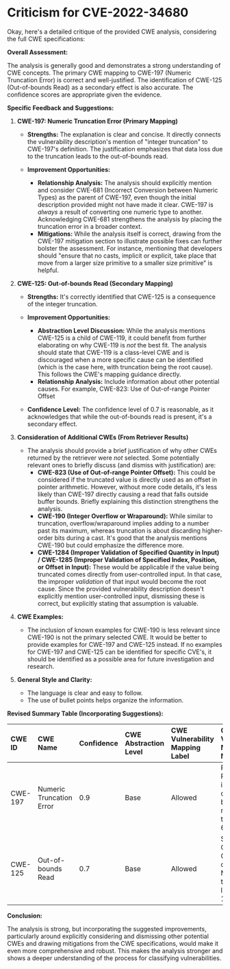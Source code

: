 # Criticism for CVE-2022-34680

Okay, here's a detailed critique of the provided CWE analysis, considering the full CWE specifications:

**Overall Assessment:**

The analysis is generally good and demonstrates a strong understanding of CWE concepts. The primary CWE mapping to CWE-197 (Numeric Truncation Error) is correct and well-justified. The identification of CWE-125 (Out-of-bounds Read) as a secondary effect is also accurate. The confidence scores are appropriate given the evidence.

**Specific Feedback and Suggestions:**

1.  **CWE-197: Numeric Truncation Error (Primary Mapping)**

    *   **Strengths:** The explanation is clear and concise. It directly connects the vulnerability description's mention of "integer truncation" to CWE-197's definition. The justification emphasizes that data loss due to the truncation leads to the out-of-bounds read.
    *   **Improvement Opportunities:**

        *   **Relationship Analysis:** The analysis should explicitly mention and consider CWE-681 (Incorrect Conversion between Numeric Types) as the parent of CWE-197, even though the initial description provided might not have made it clear. CWE-197 is *always* a result of converting one numeric type to another. Acknowledging CWE-681 strengthens the analysis by placing the truncation error in a broader context.
        *   **Mitigations:** While the analysis itself is correct, drawing from the CWE-197 mitigation section to illustrate possible fixes can further bolster the assessment. For instance, mentioning that developers should "ensure that no casts, implicit or explicit, take place that move from a larger size primitive to a smaller size primitive" is helpful.

2.  **CWE-125: Out-of-bounds Read (Secondary Mapping)**

    *   **Strengths:** It's correctly identified that CWE-125 is a consequence of the integer truncation.
    *   **Improvement Opportunities:**

        *   **Abstraction Level Discussion:** While the analysis mentions CWE-125 is a child of CWE-119, it could benefit from further elaborating on why CWE-119 is *not* the best fit.  The analysis should state that CWE-119 is a class-level CWE and is discouraged when a more specific cause can be identified (which is the case here, with truncation being the root cause). This follows the CWE's mapping guidance directly.
        *    **Relationship Analysis:** Include information about other potential causes. For example, CWE-823: Use of Out-of-range Pointer Offset
    *   **Confidence Level:**  The confidence level of 0.7 is reasonable, as it acknowledges that while the out-of-bounds read is present, it's a secondary effect.

3. **Consideration of Additional CWEs (From Retriever Results)**

    *   The analysis should provide a brief justification of why other CWEs returned by the retriever were *not* selected. Some potentially relevant ones to briefly discuss (and dismiss with justification) are:
        *   **CWE-823 (Use of Out-of-range Pointer Offset):** This could be considered if the truncated value is directly used as an offset in pointer arithmetic. However, without more code details, it's less likely than CWE-197 directly causing a read that falls outside buffer bounds. Briefly explaining this distinction strengthens the analysis.
        *   **CWE-190 (Integer Overflow or Wraparound):** While similar to truncation, overflow/wraparound implies adding to a number past its maximum, whereas truncation is about discarding higher-order bits during a cast. It's good that the analysis mentions CWE-190 but could emphasize the difference more.
        *   **CWE-1284 (Improper Validation of Specified Quantity in Input) / CWE-1285 (Improper Validation of Specified Index, Position, or Offset in Input):** These would be applicable if the value being truncated comes directly from user-controlled input. In that case, the improper *validation* of that input would become the root cause. Since the provided vulnerability description doesn't explicitly mention user-controlled input, dismissing these is correct, but explicitly stating that assumption is valuable.

4.  **CWE Examples:**

    *   The inclusion of known examples for CWE-190 is less relevant since CWE-190 is not the primary selected CWE. It would be better to provide examples for CWE-197 and CWE-125 instead. If no examples for CWE-197 and CWE-125 can be identified for specific CVE's, it should be identified as a possible area for future investigation and research.

5.  **General Style and Clarity:**

    *   The language is clear and easy to follow.
    *   The use of bullet points helps organize the information.

**Revised Summary Table (Incorporating Suggestions):**

| CWE ID  | CWE Name                          | Confidence | CWE Abstraction Level | CWE Vulnerability Mapping Label | CWE-Vulnerability Mapping Notes                                                                                                                                                              |
| :------ | :-------------------------------- | :--------- | :-------------------- | :-------------------------------- | :------------------------------------------------------------------------------------------------------------------------------------------------------------------------------------------- |
| CWE-197 | Numeric Truncation Error          | 0.9        | Base                  | Allowed                           | Primary CWE.  Result of an incorrect conversion between numeric types (CWE-681).                                                                                                                            |
| CWE-125 | Out-of-bounds Read                | 0.7        | Base                  | Allowed                           | Secondary Candidate. Consequence of CWE-197.  More specific than class-level CWE-119.                                                                                        |

**Conclusion:**

The analysis is strong, but incorporating the suggested improvements, particularly around explicitly considering and dismissing other potential CWEs and drawing mitigations from the CWE specifications, would make it even more comprehensive and robust. This makes the analysis stronger and shows a deeper understanding of the process for classifying vulnerabilities.